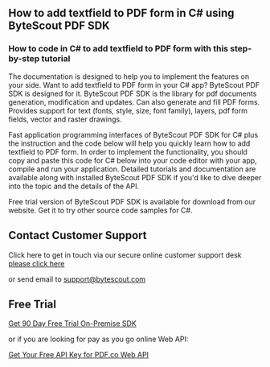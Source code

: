 ## How to add textfield to PDF form in C# using ByteScout PDF SDK

### How to code in C# to add textfield to PDF form with this step-by-step tutorial

The documentation is designed to help you to implement the features on your side. Want to add textfield to PDF form in your C# app? ByteScout PDF SDK is designed for it. ByteScout PDF SDK is the library for pdf documents generation, modification and updates. Can also generate and fill PDF forms. Provides support for text (fonts, style, size, font family), layers, pdf form fields, vector and raster drawings.

Fast application programming interfaces of ByteScout PDF SDK for C# plus the instruction and the code below will help you quickly learn how to add textfield to PDF form. In order to implement the functionality, you should copy and paste this code for C# below into your code editor with your app, compile and run your application. Detailed tutorials and documentation are available along with installed ByteScout PDF SDK if you'd like to dive deeper into the topic and the details of the API.

Free trial version of ByteScout PDF SDK is available for download from our website. Get it to try other source code samples for C#.

## Contact Customer Support

Click here to get in touch via our secure online customer support desk [please click here](https://bytescout.zendesk.com/hc/en-us/requests/new?subject=ByteScout%20PDF%20SDK%20Question)

or send email to [support@bytescout.com](mailto:support@bytescout.com?subject=ByteScout%20PDF%20SDK%20Question) 

## Free Trial

[Get 90 Day Free Trial On-Premise SDK](https://bytescout.com/download/web-installer?utm_source=github-readme)

or if you are looking for pay as you go online Web API:

[Get Your Free API Key for PDF.co Web API](https://pdf.co/documentation/api?utm_source=github-readme)